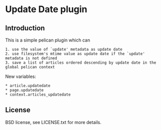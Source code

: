# Update Date plugin

## Introduction

This is a simple pelican plugin which can

    1. use the value of `update' metadata as update date
    2. use filesystem's mtime value as update date if the `update' metadata is not defined
    3. save a list of articles ordered descending by update date in the global pelican context
 
New variables:

    * article.updatedate
    * page.updatedate
    * context.articles_updatedate

## License
BSD license, see LICENSE.txt for more details.

